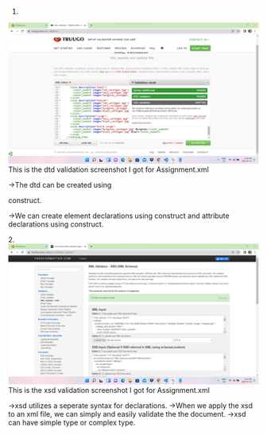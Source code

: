 1.
![image info](images/dtd.png)
This is the dtd validation screenshot I got for Assignment.xml

->The dtd can be created using 
<!DOCTYPE ..>  construct.
->We can create element declarations using <!ELEMENT ..>  construct and attribute declarations using <!ATTLIST ..>  construct. 

2.![image info](images/xsd.png)
This is the xsd validation screenshot I got for Assignment.xml

->xsd utilizes a seperate syntax for declarations.
->When we apply the xsd to an xml file, we can simply and easily validate the the document.
->xsd can have simple type or complex type.
